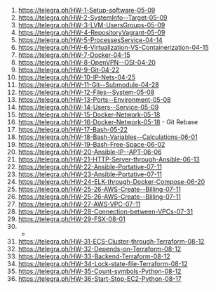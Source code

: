 1) https://telegra.ph/HW-1-Setup-software-05-09
2) https://telegra.ph/HW-2-SystemInfo--Target-05-09
3) https://telegra.ph/HW-3-LVM-UsersGroups-05-09
4) https://telegra.ph/HW-4-RepositoryVagrant-05-09
5) https://telegra.ph/HW-5-ProcessesService-04-14
6) https://telegra.ph/HW-6-Virtualization-VS-Containerization-04-15
7) https://telegra.ph/HW-7-Docker-04-15
8) https://telegra.ph/HW-8-OpenVPN--OSI-04-20
9) https://telegra.ph/HW-9-Git-04-22
10) https://telegra.ph/HW-10-IP-Nets-04-25
11) https://telegra.ph/HW-11-Git--Submodule-04-28
12) https://telegra.ph/HW-12-Files--System-05-08
13) https://telegra.ph/HW-13-Ports--Environment-05-08
14) https://telegra.ph/HW-14-Users--Service-05-09
15) https://telegra.ph/HW-15-Docker-Network-05-18
16) https://telegra.ph/HW-16-Docker-Network-05-18 - Git Rebase
17) https://telegra.ph/HW-17-Bash-05-22
18) https://telegra.ph/HW-18-Bash-Variables--Calculations-06-01
19) https://telegra.ph/HW-19-Bash-Free-Space-06-02
20) https://telegra.ph/HW-20-Ansible-IP--APT-06-06
21) https://telegra.ph/HW-21-HTTP-Server-through-Ansible-06-13
22) https://telegra.ph/HW-22-Ansible-Portative-07-11
23) https://telegra.ph/HW-23-Ansible-Portative-07-11
24) https://telegra.ph/HW-24-ELK-through-Docker-Compose-06-20
25) https://telegra.ph/HW-25-26-AWS-Create--Billing-07-11
26) https://telegra.ph/HW-25-26-AWS-Create--Billing-07-11
27) https://telegra.ph/HW-27-AWS-VPC-07-11
28) https://telegra.ph/HW-28-Connection-between-VPCs-07-31
29) https://telegra.ph/HW-29-FSX-08-01
30) -
31) https://telegra.ph/HW-31-ECS-Cluster-through-Terraform-08-12
32) https://telegra.ph/HW-32-Depends-on-Terraform-08-12
33) https://telegra.ph/HW-33-Backend-Terraform-08-12
34) https://telegra.ph/HW-34-Lock-state-file-Terraform-08-12
35) https://telegra.ph/HW-35-Count-symbols-Python-08-12
36) https://telegra.ph/HW-36-Start-Stop-EC2-Python-08-17
